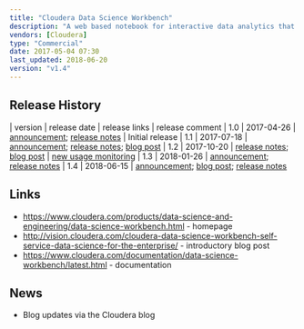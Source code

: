 ```yaml
---
title: "Cloudera Data Science Workbench"
description: "A web based notebook for interactive data analytics that uses docker to provide custom execution environments for each notebook.  Supports Python, R and Scala interpreters, plus remote execution of Spark with out of the box support for Hadoop security.  Notebook code is run within a docker container in a managed Kubernetes instance, allowing different libraries to be installed and used by different notebooks, and other dependancies to be installed via terminal access to the container or via custom Docker images.  Also includes support for version control (via git), tracking of model tests (Experiments), automatic deployment of models and all dependancies behind a REST endpoint (Models), collaboration via shared projects, sharing of notebooks via HTTP URLs, publishing of notebooks as HTML and scheduled execution of notebooks via workflows (including dependancies on other jobs).  Originally created by Sense.io, which was acquired by Cloudera in March 2016.  Initial GA release was 1.0 in April 2017."
vendors: [Cloudera]
type: "Commercial"
date: 2017-05-04 07:30
last_updated: 2018-06-20
version: "v1.4"
---
```

## Release History

| version | release date | release links | release comment
| 1.0 | 2017-04-26 | [announcement](http://community.cloudera.com/t5/Community-News-Release/Announce-Cloudera-Data-Science-Workbench-is-now-available/m-p/54177#M173); [release notes](https://www.cloudera.com/documentation/data-science-workbench/latest/topics/cdsw_release_notes.html#rel_100) | Initial release
| 1.1 | 2017-07-18 | [announcement](http://community.cloudera.com/t5/Community-News-Release/Announce-Cloudera-Data-Science-Workbench-Release-1-1/m-p/57605#M187); [release notes](https://www.cloudera.com/documentation/data-science-workbench/latest/topics/cdsw_release_notes.html#rel_110); [blog post](http://vision.cloudera.com/cloudera-data-science-workbench-release-1-1/)
| 1.2 | 2017-10-20 | [release notes](https://www.cloudera.com/documentation/data-science-workbench/latest/topics/cdsw_release_notes.html#rel_120); [blog post](http://vision.cloudera.com/now-available-cloudera-data-science-workbench-release-1-2/) | [new usage monitoring](http://blog.cloudera.com/blog/2017/10/new-in-cloudera-data-science-workbench-1-2-usage-monitoring-for-administrators/)
| 1.3 | 2018-01-26 | [announcement](http://community.cloudera.com/t5/Community-News-Release/ANNOUNCE-Cloudera-Data-Science-Workbench-1-3-Released/td-p/64065); [release notes](https://www.cloudera.com/documentation/data-science-workbench/latest/topics/cdsw_release_notes.html#rel_130)
| 1.4 | 2018-06-15 | [announcement](http://community.cloudera.com/t5/Community-News-Release/ANNOUNCE-Cloudera-Data-Science-Workbench-1-4-Released/td-p/69325); [blog post](http://vision.cloudera.com/announcing-cloudera-data-science-workbench-release-1-4/); [release notes](https://www.cloudera.com/documentation/data-science-workbench/latest/topics/cdsw_release_notes.html#rel_140)

## Links

* <https://www.cloudera.com/products/data-science-and-engineering/data-science-workbench.html> - homepage
* <http://vision.cloudera.com/cloudera-data-science-workbench-self-service-data-science-for-the-enterprise/> - introductory blog post
* <https://www.cloudera.com/documentation/data-science-workbench/latest.html> - documentation

## News

* Blog updates via the Cloudera blog